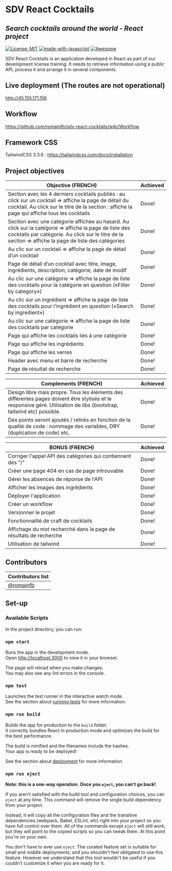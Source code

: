 # SDV React Cocktails
## _Search cocktails around the world - **React** project_

 [![License: MIT](https://img.shields.io/badge/License-MIT-yellow.svg)](https://opensource.org/licenses/MIT) [![made-with-javascript](https://img.shields.io/badge/Made%20with-JavaScript-1f425f.svg)](https://www.javascript.com) [![Awesome](https://awesome.re/badge.svg)](https://romainfb.github.io/bordeauxwc/)

SDV React Cocktails is an application developed in React as part of our development license training. It needs to retrieve information using a public API, process it and arrange it in several components.

## Live deployment (The routes are not operational)

http://45.155.171.156

## Workflow
https://github.com/romainfb/sdv-react-cocktails/wiki/Workflow

## Framework CSS
TailwindCSS 3.3.6 : https://tailwindcss.com/docs/installation

## Project objectives

| Objective (FRENCH)     | Achieved |
| ------------- | ------------- |
| Section avec les 4 derniers cocktails publiés : au click sur un cocktail => affiche la page de détail du cocktail. Au click sur le titre de la section : affiche la page qui affiche tous les cocktails  | Done!  |
| Section avec une catégorie affichée au hasard. Au click sur la catégorie => affiche la page de liste des cocktails par catégorie. Au click sur le titre de la section => affiche la page de liste des catégories  | Done!  |
|Au clic sur un cocktail => affiche la page de détail d’un cocktail | Done!|
|Page de détail d’un cocktail avec titre, image, ingrédients, description, catégorie, date de modif |Done!|
|Au clic sur une catégorie => affiche la page de liste des cocktails pour la catégorie en question  («Filter by category»)|Done!|
|Au clic sur un ingrédient => affiche la page de liste des cocktails pour l’ingrédient en question («Search by ingredient»)|Done!|
|Au clic sur une catégorie => affiche la page de liste des cocktails par catégorie|Done!|
|Page qui affiche les cocktails liés à une catégorie|Done!|
|Page qui affiche les ingrédients|Done!|
|Page qui affiche les verres|Done!|
|Header avec menu et barre de recherche|Done!|
|Page de résultat de recherche|Done!|

| Complements (FRENCH)    | Achieved |
| ------------- | ------------- |
| Design libre mais propre. Tous les éléments des différentes pages doivent être stylisés et le responsive géré. Utilisation de libs (bootstrap, tailwind etc) possible.  | Done!  |
| Des points seront ajoutés / retirés en fonction de la qualité de code : nommage des variables, DRY (duplication de code) etc.  | Done!  |

| BONUS (FRENCH)    | Achieved |
| ------------- | ------------- |
| Corriger l'appel API des catégories qui contiennent des "/"  | Done!  |
| Créer une page 404 en cas de page introuvable  | Done!  |
| Gérer les absences de réponse de l'API  | Done!  |
| Afficher les images des ingrédients  | Done!  |
| Déployer l'application | Done!  |
| Créer un workflow | Done!  |
| Versionner le projet | Done!  |
| Fonctionnalité de craft de cocktails | Done!  |
| Affichage du mot recherché dans la page de résultats de recherche | Done!  |
| Utilisation de tailwind | Done!  |

## Contributors

| Contributors list     |
| ------------- |
|[@romainfb](https://github.com/romainfb)|

## Set-up

### Available Scripts

In the project directory, you can run:

### `npm start`

Runs the app in the development mode.\
Open [http://localhost:3000](http://localhost:3000) to view it in your browser.

The page will reload when you make changes.\
You may also see any lint errors in the console.

### `npm test`

Launches the test runner in the interactive watch mode.\
See the section about [running tests](https://facebook.github.io/create-react-app/docs/running-tests) for more information.

### `npm run build`

Builds the app for production to the `build` folder.\
It correctly bundles React in production mode and optimizes the build for the best performance.

The build is minified and the filenames include the hashes.\
Your app is ready to be deployed!

See the section about [deployment](https://facebook.github.io/create-react-app/docs/deployment) for more information.

### `npm run eject`

**Note: this is a one-way operation. Once you `eject`, you can't go back!**

If you aren't satisfied with the build tool and configuration choices, you can `eject` at any time. This command will remove the single build dependency from your project.

Instead, it will copy all the configuration files and the transitive dependencies (webpack, Babel, ESLint, etc) right into your project so you have full control over them. All of the commands except `eject` will still work, but they will point to the copied scripts so you can tweak them. At this point you're on your own.

You don't have to ever use `eject`. The curated feature set is suitable for small and middle deployments, and you shouldn't feel obligated to use this feature. However we understand that this tool wouldn't be useful if you couldn't customize it when you are ready for it.
